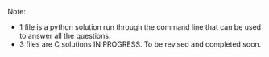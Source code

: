 Note:
- 1 file is a python solution run through the command line that can be used to answer all the questions.
- 3 files are C solutions IN PROGRESS.  To be revised and completed soon.
